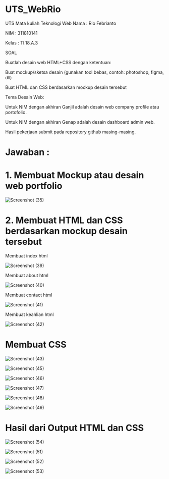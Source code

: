 # UTS_WebRio

UTS Mata kuliah Teknologi Web
Nama : Rio Febrianto

NIM : 311810141

Kelas : TI.18.A.3

SOAL

Buatlah desain web HTML+CSS dengan ketentuan:

Buat mockup/sketsa desain (gunakan tool bebas, contoh: photoshop, figma, dll)

Buat HTML dan CSS berdasarkan mockup desain tersebut

Tema Desain Web:

Untuk NIM dengan akhiran Ganjil adalah desain web company profile atau portofolio.

Untuk NIM dengan akhiran Genap adalah desain dashboard admin web.

Hasil pekerjaan submit pada repository github masing-masing.

# Jawaban :

# 1. Membuat Mockup atau desain web portfolio

![Screenshot (35)](https://user-images.githubusercontent.com/46512504/81065366-86f47e80-8f05-11ea-82f9-ea48a9889298.png)

# 2. Membuat HTML dan CSS berdasarkan mockup desain tersebut

Membuat index html

![Screenshot (39)](https://user-images.githubusercontent.com/46512504/81065143-2bc28c00-8f05-11ea-944b-d59873a2f0ee.png)

Membuat about html

![Screenshot (40)](https://user-images.githubusercontent.com/46512504/81065381-8c51c900-8f05-11ea-8746-53ed037f37df.png)

Membuat contact html

![Screenshot (41)](https://user-images.githubusercontent.com/46512504/81065571-e8b4e880-8f05-11ea-9cb8-89df7c033d14.png)

Membuat keahlian html

![Screenshot (42)](https://user-images.githubusercontent.com/46512504/81065588-f23e5080-8f05-11ea-9426-b1a9c5fe816d.png)

# Membuat CSS

![Screenshot (43)](https://user-images.githubusercontent.com/46512504/81065597-f8343180-8f05-11ea-838c-7bd9a7d2f2ef.png)

![Screenshot (45)](https://user-images.githubusercontent.com/46512504/81066191-eef79480-8f06-11ea-8565-a2395e22c199.png)

![Screenshot (46)](https://user-images.githubusercontent.com/46512504/81066202-f1f28500-8f06-11ea-93a1-17f774c51246.png)

![Screenshot (47)](https://user-images.githubusercontent.com/46512504/81066210-f74fcf80-8f06-11ea-93e1-bf379ce8d3a5.png)

![Screenshot (48)](https://user-images.githubusercontent.com/46512504/81066214-f9b22980-8f06-11ea-9d0f-0bd96d12b99b.png)

![Screenshot (49)](https://user-images.githubusercontent.com/46512504/81066235-00d93780-8f07-11ea-909c-8f852d7f4722.png)

# Hasil dari Output HTML dan CSS

![Screenshot (54)](https://user-images.githubusercontent.com/46512504/81066685-ac828780-8f07-11ea-9297-76c15b01adbb.png)

![Screenshot (51)](https://user-images.githubusercontent.com/46512504/81066697-b1dfd200-8f07-11ea-809d-0ca6eeae25ec.png)

![Screenshot (52)](https://user-images.githubusercontent.com/46512504/81066710-b60bef80-8f07-11ea-94da-a048b66db165.png)

![Screenshot (53)](https://user-images.githubusercontent.com/46512504/81066718-b906e000-8f07-11ea-81e8-fa1743b8a566.png)

